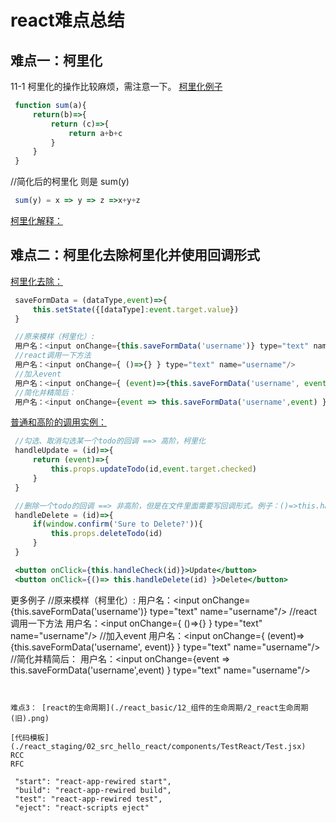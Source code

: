 # react难点总结

## 难点一：柯里化
11-1 柯里化的操作比较麻烦，需注意一下。 [柯里化例子](./react_basic/11_高阶函数_函数柯里化/1_高阶函数_函数柯里化.html)

   ```js
    function sum(a){
        return(b)=>{
            return (c)=>{
                return a+b+c
            }
        }
    }
   ```

//简化后的柯里化 则是 sum(y)

   ```js
    sum(y) = x => y => z =>x+y+z
   ```
   
[柯里化解释：](https://zhuanlan.zhihu.com/p/361398128)


## 难点二：柯里化去除柯里化并使用回调形式
[柯里化去除：](./react_basic/11_高阶函数_函数柯里化/2_不用函数柯里化的实现.html)


   ```js
    saveFormData = (dataType,event)=>{
        this.setState({[dataType]:event.target.value})
    }

    //原来模样（柯里化）:
    用户名：<input onChange={this.saveFormData('username')} type="text" name="username"/>
    //react调用一下方法
    用户名：<input onChange={ ()=>{} } type="text" name="username"/>
    //加入event
    用户名：<input onChange={ (event)=>{this.saveFormData('username', event)} } type="text" name="username"/>
    //简化并精简后：
    用户名：<input onChange={event => this.saveFormData('username',event) } type="text" name="username"/>

   ```

   
[普通和高阶的调用实例：](./react_staging/03_src_TodoList案例/components/Item/index.jsx)
   ```js
    //勾选、取消勾选某一个todo的回调 ==> 高阶，柯里化
	handleUpdate = (id)=>{
		return (event)=>{
			this.props.updateTodo(id,event.target.checked)
		}
	}

	//删除一个todo的回调 ==> 非高阶，但是在文件里面需要写回调形式。例子：()=>this.handlexxx(id)
	handleDelete = (id)=>{
		if(window.confirm('Sure to Delete?')){
			this.props.deleteTodo(id)
		}
	}

   ```
    
   ```jsx
    <button onClick={this.handleCheck(id)}>Update</button>
    <button onClick={()=> this.handleDelete(id) }>Delete</button>
   ```

更多例子
    //原来模样（柯里化）:
    用户名：<input onChange={this.saveFormData('username')} type="text" name="username"/>
    //react调用一下方法
    用户名：<input onChange={ ()=>{} } type="text" name="username"/>
    //加入event
    用户名：<input onChange={ (event)=>{this.saveFormData('username', event)} } type="text" name="username"/>
    //简化并精简后：
    用户名：<input onChange={event => this.saveFormData('username',event) } type="text" name="username"/>

   ```


难点3： [react的生命周期](./react_basic/12_组件的生命周期/2_react生命周期(旧).png)

[代码模板](./react_staging/02_src_hello_react/components/TestReact/Test.jsx)
RCC
RFC

    "start": "react-app-rewired start",
    "build": "react-app-rewired build",
    "test": "react-app-rewired test",
    "eject": "react-scripts eject"